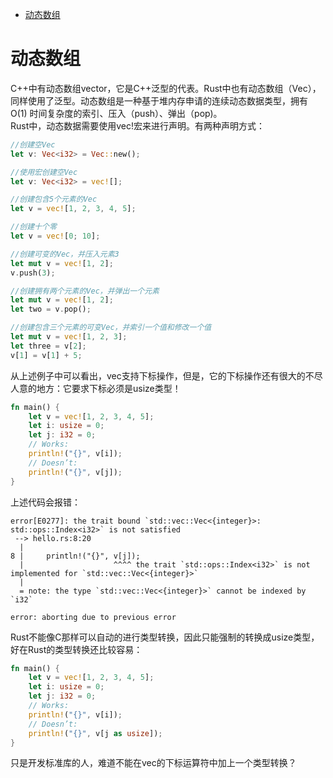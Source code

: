 <!-- TOC -->

- [动态数组](#动态数组)

<!-- /TOC -->

# 动态数组
C\+\+中有动态数组vector，它是C++泛型的代表。Rust中也有动态数组（Vec），同样使用了泛型。动态数组是一种基于堆内存申请的连续动态数据类型，拥有 O(1) 时间复杂度的索引、压入（push）、弹出（pop)。  
Rust中，动态数据需要使用vec!宏来进行声明。有两种声明方式：
```rust
//创建空Vec 
let v: Vec<i32> = Vec::new(); 

//使用宏创建空Vec 
let v: Vec<i32> = vec![]; 

//创建包含5个元素的Vec 
let v = vec![1, 2, 3, 4, 5]; 

//创建十个零 
let v = vec![0; 10]; 

//创建可变的Vec，并压入元素3 
let mut v = vec![1, 2]; 
v.push(3); 

//创建拥有两个元素的Vec，并弹出一个元素 
let mut v = vec![1, 2]; 
let two = v.pop(); 

//创建包含三个元素的可变Vec，并索引一个值和修改一个值 
let mut v = vec![1, 2, 3]; 
let three = v[2]; 
v[1] = v[1] + 5;
```
从上述例子中可以看出，vec支持下标操作，但是，它的下标操作还有很大的不尽人意的地方：它要求下标必须是usize类型！
```rust
fn main() {
    let v = vec![1, 2, 3, 4, 5]; 
    let i: usize = 0; 
    let j: i32 = 0; 
    // Works: 
    println!("{}", v[i]); 
    // Doesn’t: 
    println!("{}", v[j]); 
}
```
上述代码会报错：
```
error[E0277]: the trait bound `std::vec::Vec<{integer}>: std::ops::Index<i32>` is not satisfied
 --> hello.rs:8:20
  |
8 |     println!("{}", v[j]);
  |                    ^^^^ the trait `std::ops::Index<i32>` is not implemented for `std::vec::Vec<{integer}>`
  |
  = note: the type `std::vec::Vec<{integer}>` cannot be indexed by `i32`

error: aborting due to previous error
```
Rust不能像C那样可以自动的进行类型转换，因此只能强制的转换成usize类型，好在Rust的类型转换还比较容易：
```rust
fn main() {
    let v = vec![1, 2, 3, 4, 5]; 
    let i: usize = 0; 
    let j: i32 = 0; 
    // Works: 
    println!("{}", v[i]); 
    // Doesn’t: 
    println!("{}", v[j as usize]); 
}
```
只是开发标准库的人，难道不能在vec的下标运算符中加上一个类型转换？
